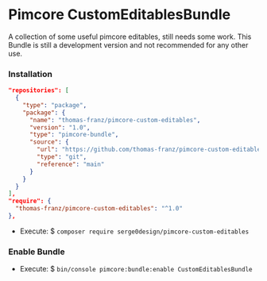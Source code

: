 # Pimcore CustomEditablesBundle
A collection of some useful pimcore editables, still needs some work. This Bundle is still a development version and not recommended for any other use.

### Installation

```json
"repositories": [
  {
    "type": "package",
    "package": {
      "name": "thomas-franz/pimcore-custom-editables",
      "version": "1.0",
      "type": "pimcore-bundle",
      "source": {
        "url": "https://github.com/thomas-franz/pimcore-custom-editables",
        "type": "git",
        "reference": "main"
      }
    }
  }
],
"require": {
  "thomas-franz/pimcore-custom-editables": "^1.0"
},
```

- Execute: $ `composer require serge0design/pimcore-custom-editables`

### Enable Bundle
- Execute: $ `bin/console pimcore:bundle:enable CustomEditablesBundle`
